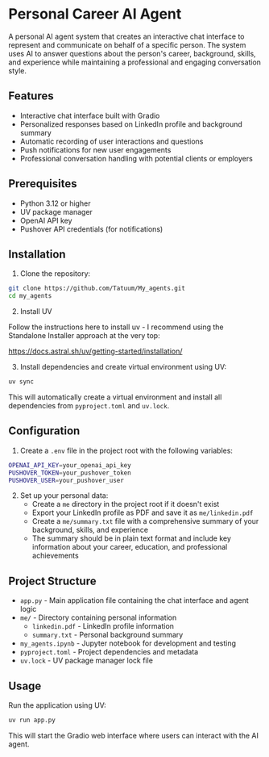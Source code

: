 # Personal Career AI Agent

A personal AI agent system that creates an interactive chat interface to represent and communicate on behalf of a specific person. The system uses AI to answer questions about the person's career, background, skills, and experience while maintaining a professional and engaging conversation style.

## Features

- Interactive chat interface built with Gradio
- Personalized responses based on LinkedIn profile and background summary
- Automatic recording of user interactions and questions
- Push notifications for new user engagements
- Professional conversation handling with potential clients or employers

## Prerequisites

- Python 3.12 or higher
- UV package manager
- OpenAI API key
- Pushover API credentials (for notifications)

## Installation

1. Clone the repository:
```bash
git clone https://github.com/Tatuum/My_agents.git
cd my_agents
```
2. Install UV

Follow the instructions here to install uv - I recommend using the Standalone Installer approach at the very top:

https://docs.astral.sh/uv/getting-started/installation/

3. Install dependencies and create virtual environment using UV:
```bash
uv sync
```

This will automatically create a virtual environment and install all dependencies from `pyproject.toml` and `uv.lock`.

## Configuration

1. Create a `.env` file in the project root with the following variables:
```bash
OPENAI_API_KEY=your_openai_api_key
PUSHOVER_TOKEN=your_pushover_token
PUSHOVER_USER=your_pushover_user
```
2. Set up your personal data:
   - Create a `me` directory in the project root if it doesn't exist
   - Export your LinkedIn profile as PDF and save it as `me/linkedin.pdf`
   - Create a `me/summary.txt` file with a comprehensive summary of your background, skills, and experience
   - The summary should be in plain text format and include key information about your career, education, and professional achievements


## Project Structure

- `app.py` - Main application file containing the chat interface and agent logic
- `me/` - Directory containing personal information
  - `linkedin.pdf` - LinkedIn profile information
  - `summary.txt` - Personal background summary
- `my_agents.ipynb` - Jupyter notebook for development and testing
- `pyproject.toml` - Project dependencies and metadata
- `uv.lock` - UV package manager lock file

## Usage

Run the application using UV:
```bash
uv run app.py
```

This will start the Gradio web interface where users can interact with the AI agent.


